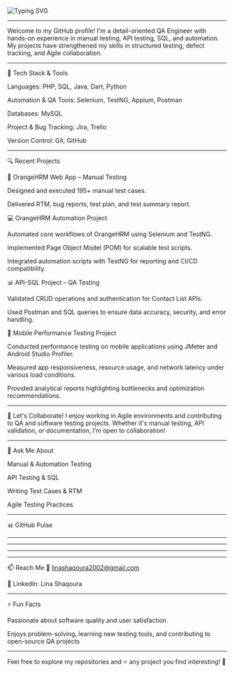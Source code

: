 ![Typing SVG](https://readme-typing-svg.demolab.com?size=25&duration=4000&pause=500&color=FF69B4&center=true&vCenter=true&width=700&lines=Hi+there%2C+I'm+Lina+Shaqoura!;QA+Engineer+%E2%80%A2+Manual+%26+Automation+Testing;From+testing+to+assurance%2C+one+bug+at+a+time.)

<hr>

Welcome to my GitHub profile! I'm a detail-oriented QA Engineer with hands-on experience in manual testing, API testing, SQL, and automation. My projects have strengthened my skills in structured testing, defect tracking, and Agile collaboration.

<hr>

🔧 Tech Stack & Tools

Languages: PHP, SQL, Java, Dart, Python

Automation & QA Tools: Selenium, TestNG, Appium, Postman

Databases: MySQL

Project & Bug Tracking: Jira, Trello

Version Control: Git, GitHub

<hr>

🔍 Recent Projects

💼 OrangeHRM Web App – Manual Testing

Designed and executed 195+ manual test cases.

Delivered RTM, bug reports, test plan, and test summary report.

💻 OrangeHRM Automation Project

Automated core workflows of OrangeHRM using Selenium and TestNG.

Implemented Page Object Model (POM) for scalable test scripts.

Integrated automation scripts with TestNG for reporting and CI/CD compatibility.

📊 API-SQL Project – QA Testing

Validated CRUD operations and authentication for Contact List APIs.

Used Postman and SQL queries to ensure data accuracy, security, and error handling.

📱 Mobile Performance Testing Project

Conducted performance testing on mobile applications using JMeter and Android Studio Profiler.

Measured app responsiveness, resource usage, and network latency under various load conditions.

Provided analytical reports highlighting bottlenecks and optimization recommendations.

<hr>

🤝 Let's Collaborate!
I enjoy working in Agile environments and contributing to QA and software testing projects. Whether it's manual testing, API validation, or documentation, I’m open to collaboration!

<hr>

💬 Ask Me About

Manual & Automation Testing

API Testing & SQL

Writing Test Cases & RTM

Agile Testing Practices

<hr>
📊 GitHub Pulse
<div align="center"> <!-- GitHub Stats -->

<hr> <!-- Streak Stats -->

<hr> <!-- Top Languages -->

<hr> <!-- Activity Graph -->

</div> <hr>

📫 Reach Me
📧 linashaqoura2002@gmail.com

🔗 LinkedIn: Lina Shaqoura

<hr>

⚡ Fun Facts

Passionate about software quality and user satisfaction

Enjoys problem-solving, learning new testing tools, and contributing to open-source QA projects

<hr>

Feel free to explore my repositories and ⭐ any project you find interesting! 🚀
